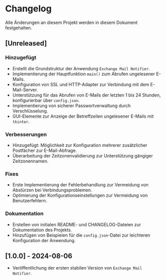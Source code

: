 # Changelog

Alle Änderungen an diesem Projekt werden in diesem Dokument festgehalten.

## [Unreleased]
### Hinzugefügt
- Erstellt die Grundstruktur der Anwendung `Exchange Mail Notifier`.
- Implementierung der Hauptfunktion `main()` zum Abrufen ungelesener E-Mails.
- Konfiguration von SSL und HTTP-Adapter zur Verbindung mit dem E-Mail-Server.
- Unterstützung für das Abrufen von E-Mails der letzten 1 bis 24 Stunden, konfigurierbar über `config.json`.
- Implementierung von sicherer Passwortverwaltung durch Verschlüsselung.
- GUI-Elemente zur Anzeige der Betreffzeilen ungelesener E-Mails mit `tkinter`.

### Verbesserungen
- Hinzugefügt: Möglichkeit zur Konfiguration mehrerer zusätzlicher Postfächer zur E-Mail-Abfrage.
- Überarbeitung der Zeitzonenvalidierung zur Unterstützung gängiger Zeitzonennamen.

### Fixes
- Erste Implementierung der Fehlerbehandlung zur Vermeidung von Abstürzen bei Verbindungsproblemen.
- Optimierung der Konfigurationseinstellungen zur Vermeidung von Benutzerfehlern.

### Dokumentation
- Erstellen von initialen README- und CHANGELOG-Dateien zur Dokumentation des Projekts.
- Hinzufügen von Beispielen für die `config.json`-Datei zur leichteren Konfiguration der Anwendung.

## [1.0.0] - 2024-08-06
- Veröffentlichung der ersten stabilen Version von `Exchange Mail Notifier`.
